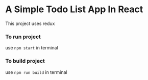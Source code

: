 # A Simple Todo List App In React

This project uses redux

### To run project
use `npm start` in terminal

### To build project
use `npm run build` in terminal
